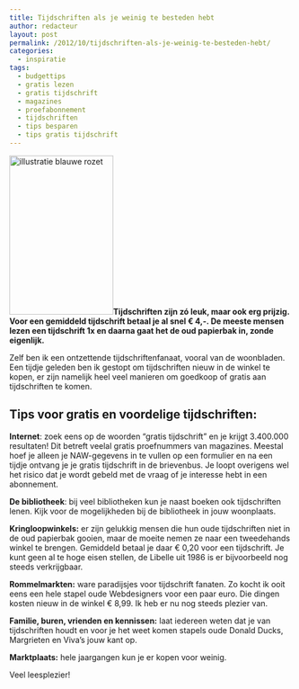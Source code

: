 ```yaml
---
title: Tijdschriften als je weinig te besteden hebt
author: redacteur
layout: post
permalink: /2012/10/tijdschriften-als-je-weinig-te-besteden-hebt/
categories:
  - inspiratie
tags:
  - budgettips
  - gratis lezen
  - gratis tijdschrift
  - magazines
  - proefabonnement
  - tijdschriften
  - tips besparen
  - tips gratis tijdschrift
---
```

<img class="alignright size-full wp-image-2868" title="Buy Nothing New-Maand dag 3" src="/wordpress/wp-content/uploads/2012/10/rozet_BNNM_dag3.png" alt="illustratie blauwe rozet" width="185" height="283" />**Tijdschriften zijn zó leuk, maar ook erg prijzig. Voor een gemiddeld tijdschrift betaal je al snel € 4,-. De meeste mensen lezen een tijdschrift 1x en daarna gaat het de oud papierbak in, zonde eigenlijk.**

Zelf ben ik een ontzettende tijdschriftenfanaat, vooral van de woonbladen. Een tijdje geleden ben ik gestopt om tijdschriften nieuw in de winkel te kopen, er zijn namelijk heel veel manieren om goedkoop of gratis aan tijdschriften te komen.

## Tips voor gratis en voordelige tijdschriften:

**Internet**: zoek eens op de woorden “gratis tijdschrift” en je krijgt 3.400.000 resultaten! Dit betreft veelal gratis proefnummers van magazines. Meestal hoef je alleen je NAW-gegevens in te vullen op een formulier en na een tijdje ontvang je je gratis tijdschrift in de brievenbus. Je loopt overigens wel het risico dat je wordt gebeld met de vraag of je interesse hebt in een abonnement.

**De bibliotheek**: bij veel bibliotheken kun je naast boeken ook tijdschriften lenen. Kijk voor de mogelijkheden bij de bibliotheek in jouw woonplaats.

**Kringloopwinkels:** er zijn gelukkig mensen die hun oude tijdschriften niet in de oud papierbak gooien, maar de moeite nemen ze naar een tweedehands winkel te brengen. Gemiddeld betaal je daar € 0,20 voor een tijdschrift. Je kunt geen al te hoge eisen stellen, de Libelle uit 1986 is er bijvoorbeeld nog steeds verkrijgbaar.

**Rommelmarkten:** ware paradijsjes voor tijdschrift fanaten. Zo kocht ik ooit eens een hele stapel oude Webdesigners voor een paar euro. Die dingen kosten nieuw in de winkel € 8,99. Ik heb er nu nog steeds plezier van.

**Familie, buren, vrienden en kennissen:** laat iedereen weten dat je van tijdschriften houdt en voor je het weet komen stapels oude Donald Ducks, Margrieten en Viva’s jouw kant op.

**Marktplaats:** hele jaargangen kun je er kopen voor weinig.

Veel leesplezier!
